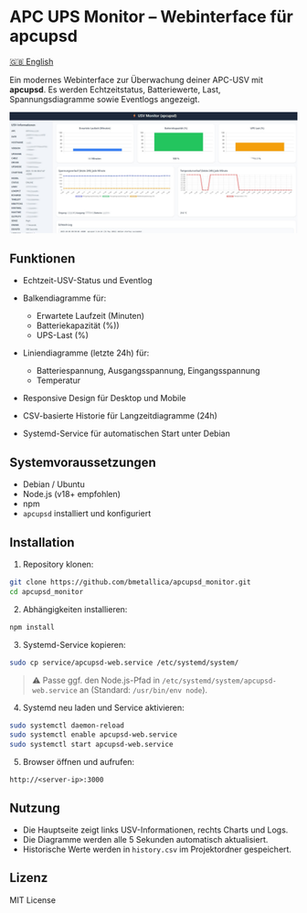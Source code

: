 # APC UPS Monitor – Webinterface für apcupsd

[🇬🇧 English](README.md)

Ein modernes Webinterface zur Überwachung deiner APC-USV mit **apcupsd**. Es werden Echtzeitstatus, Batteriewerte, Last, Spannungsdiagramme sowie Eventlogs angezeigt.

![Screenshot](https://raw.githubusercontent.com/bmetallica/apcupsd_monitor/refs/heads/main/apc.jpg)

## Funktionen

* Echtzeit-USV-Status und Eventlog
* Balkendiagramme für:

  * Erwartete Laufzeit (Minuten)
  * Batteriekapazität (%))
  * UPS-Last (%)
* Liniendiagramme (letzte 24h) für:

  * Batteriespannung, Ausgangsspannung, Eingangsspannung
  * Temperatur
* Responsive Design für Desktop und Mobile
* CSV-basierte Historie für Langzeitdiagramme (24h)
* Systemd-Service für automatischen Start unter Debian

## Systemvoraussetzungen

* Debian / Ubuntu
* Node.js (v18+ empfohlen)
* npm
* `apcupsd` installiert und konfiguriert

## Installation

1. Repository klonen:

```bash
git clone https://github.com/bmetallica/apcupsd_monitor.git
cd apcupsd_monitor
```

2. Abhängigkeiten installieren:

```bash
npm install
```

3. Systemd-Service kopieren:

```bash
sudo cp service/apcupsd-web.service /etc/systemd/system/
```

> ⚠️ Passe ggf. den Node.js-Pfad in `/etc/systemd/system/apcupsd-web.service` an (Standard: `/usr/bin/env node`).

4. Systemd neu laden und Service aktivieren:

```bash
sudo systemctl daemon-reload
sudo systemctl enable apcupsd-web.service
sudo systemctl start apcupsd-web.service
```

5. Browser öffnen und aufrufen:

```
http://<server-ip>:3000
```

## Nutzung

* Die Hauptseite zeigt links USV-Informationen, rechts Charts und Logs.
* Die Diagramme werden alle 5 Sekunden automatisch aktualisiert.
* Historische Werte werden in `history.csv` im Projektordner gespeichert.

## Lizenz

MIT License

